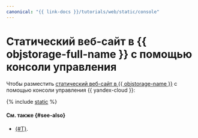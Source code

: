 ```yaml
---
canonical: "{{ link-docs }}/tutorials/web/static/console"
---
```


# Статический веб-сайт в {{ objstorage-full-name }} с помощью консоли управления

Чтобы разместить [статический веб-сайт в {{ objstorage-name }}](./index.md) с помощью консоли управления {{ yandex-cloud }}:

{% include [static](../../../_tutorials/applied/static-console.md) %}

#### См. также {#see-also}

* [{#T}](./terraform.md).